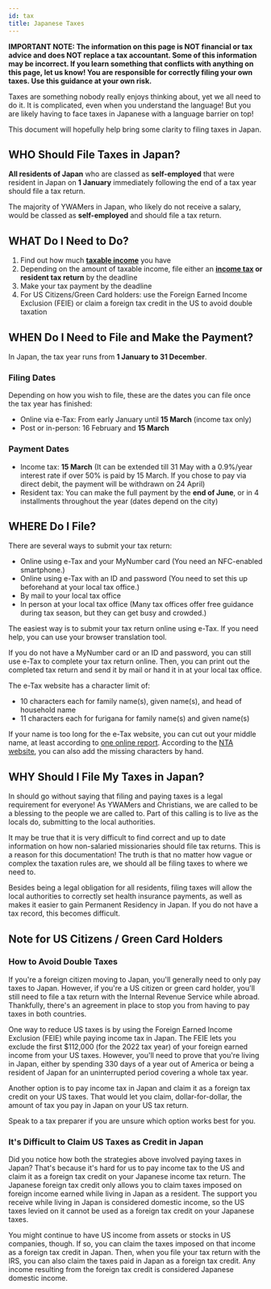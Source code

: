 ```yaml
---
id: tax
title: Japanese Taxes
---
```


**IMPORTANT NOTE: The information on this page is NOT financial or tax advice and does NOT replace a tax accountant. Some of this information may be incorrect. If you learn something that conflicts with anything on this page, let us know! You are responsible for correctly filing your own taxes. Use this guidance at your own risk.**

Taxes are something nobody really enjoys thinking about, yet we all need to do it. It is complicated, even when you understand the language! But you are likely having to face taxes in Japanese with a language barrier on top!

This document will hopefully help bring some clarity to filing taxes in Japan.

## WHO Should File Taxes in Japan?

**All residents of Japan** who are classed as **self-employed** that were resident in Japan on **1 January** immediately following the end of a tax year should file a tax return.

The majority of YWAMers in Japan, who likely do not receive a salary, would be classed as **self-employed** and should file a tax return.

## WHAT Do I Need to Do?

1. Find out how much **[taxable income](tax2.md)** you have
2. Depending on the amount of taxable income, file either an **[income tax](tax3.md) or resident tax return** by the deadline
3. Make your tax payment by the deadline
4. For US Citizens/Green Card holders: use the Foreign Earned Income Exclusion (FEIE) or claim a foreign tax credit in the US to avoid double taxation

## WHEN Do I Need to File and Make the Payment?

In Japan, the tax year runs from **1 January to 31 December**.

### Filing Dates

Depending on how you wish to file, these are the dates you can file once the tax year has finished:

- Online via e-Tax: From early January until **15 March** (income tax only)
- Post or in-person: 16 February and **15 March**

### Payment Dates

- Income tax: **15 March** (It can be extended till 31 May with a 0.9%/year interest rate if over 50% is paid by 15 March. If you chose to pay via direct debit, the payment will be withdrawn on 24 April)
- Resident tax: You can make the full payment by the **end of June**, or in 4 installments throughout the year (dates depend on the city)

## WHERE Do I File?

There are several ways to submit your tax return:

- Online using e-Tax and your MyNumber card (You need an NFC-enabled smartphone.)
- Online using e-Tax with an ID and password (You need to set this up beforehand at your local tax office.)
- By mail to your local tax office
- In person at your local tax office (Many tax offices offer free guidance during tax season, but they can get busy and crowded.)

The easiest way is to submit your tax return online using e-Tax. If you need help, you can use your browser translation tool.

If you do not have a MyNumber card or an ID and password, you can still use e-Tax to complete your tax return online. Then, you can print out the completed tax return and send it by mail or hand it in at your local tax office.

The e-Tax website has a character limit of:

- 10 characters each for family name(s), given name(s), and head of household name
- 11 characters each for furigana for family name(s) and given name(s)

If your name is too long for the e-Tax website, you can cut out your middle name, at least according to [one online report](https://www.reddit.com/r/JapanFinance/comments/spgy3z/comment/hwfr1x9/). According to the [NTA website](https://www.keisan.nta.go.jp/r4yokuaru/cat1/cat13/cat131/cid094.html), you can also add the missing characters by hand.

## WHY Should I File My Taxes in Japan?

In should go without saying that filing and paying taxes is a legal requirement for everyone! As YWAMers and Christians, we are called to be a blessing to the people we are called to. Part of this calling is to live as the locals do, submitting to the local authorities.

It may be true that it is very difficult to find correct and up to date information on how non-salaried missionaries should file tax returns. This is a reason for this documentation! The truth is that no matter how vague or complex the taxation rules are, we should all be filing taxes to where we need to.

Besides being a legal obligation for all residents, filing taxes will allow the local authorities to correctly set health insurance payments, as well as makes it easier to gain Permanent Residency in Japan. If you do not have a tax record, this becomes difficult.

## Note for US Citizens / Green Card Holders

### How to Avoid Double Taxes

If you're a foreign citizen moving to Japan, you'll generally need to only pay taxes to Japan. However, if you're a US citizen or green card holder, you'll still need to file a tax return with the Internal Revenue Service while abroad. Thankfully, there's an agreement in place to stop you from having to pay taxes in both countries.

One way to reduce US taxes is by using the Foreign Earned Income Exclusion (FEIE) while paying income tax in Japan. The FEIE lets you exclude the first $112,000 (for the 2022 tax year) of your foreign earned income from your US taxes. However, you'll need to prove that you're living in Japan, either by spending 330 days of a year out of America or being a resident of Japan for an uninterrupted period covering a whole tax year.

Another option is to pay income tax in Japan and claim it as a foreign tax credit on your US taxes. That would let you claim, dollar-for-dollar, the amount of tax you pay in Japan on your US tax return.

Speak to a tax preparer if you are unsure which option works best for you.

### It's Difficult to Claim US Taxes as Credit in Japan

Did you notice how both the strategies above involved paying taxes in Japan? That's because it's hard for us to pay income tax to the US and claim it as a foreign tax credit on your Japanese income tax return. The Japanese foreign tax credit only allows you to claim taxes imposed on foreign income earned while living in Japan as a resident. The support you receive while living in Japan is considered domestic income, so the US taxes levied on it cannot be used as a foreign tax credit on your Japanese taxes.

You might continue to have US income from assets or stocks in US companies, though. If so, you can claim the taxes imposed on that income as a foreign tax credit in Japan. Then, when you file your tax return with the IRS, you can also claim the taxes paid in Japan as a foreign tax credit. Any income resulting from the foreign tax credit is considered Japanese domestic income.